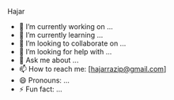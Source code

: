 Hajar

- 🔭 I’m currently working on ...
- 🌱 I’m currently learning ...
- 👯 I’m looking to collaborate on ...
- 🤔 I’m looking for help with ...
- 💬 Ask me about ...
- 📫 How to reach me: [hajarrazip@gmail.com]
- 😄 Pronouns: ...
- ⚡ Fun fact: ...
